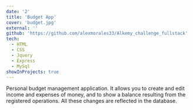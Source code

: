 ```yaml
---
date: '2'
title: 'Budget App'
cover: 'budget.jpg'
external: ''
github: 'https://github.com/alexmorales33/Alkemy_challenge_fullstack'
tech:
  - HTML
  - CSS
  - Jquery
  - Express
  - MySql
showInProjects: true
---
```



Personal budget management application. It allows you to create and edit income and expenses of money, and to show a balance resulting from the registered operations. All these changes are reflected in the database.
